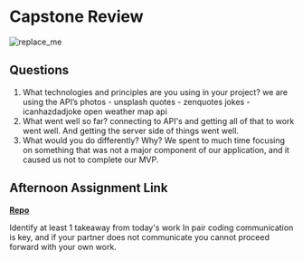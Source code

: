 # Capstone Review

![replace_me](https://codeworks.blob.core.windows.net/public/assets/img/illustrations/placeholder.svg)

## Questions

1. What technologies and principles are you using in your project?
we are using the API’s
photos - unsplash
quotes - zenquotes
jokes - icanhazdadjoke
open weather map api
2. What went well so far?
connecting to API's and getting all of that to work went well. And getting the server side of things went well. 
3. What would you do differently? Why?
We spent to much time focusing on something that was not a major component of our application, and it caused us not to complete our MVP. 
## Afternoon Assignment Link

**[Repo](https://github.com/BDVassar/DailyRhythm)**

Identify at least 1 takeaway from today's work
In pair coding communication is key, and if your partner does not communicate you cannot proceed forward with your own work. 